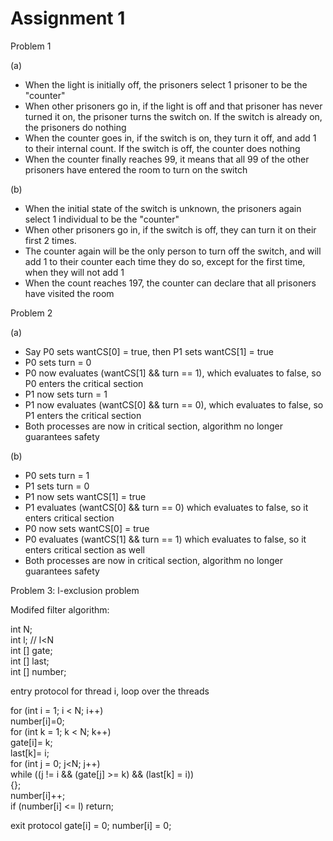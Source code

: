# Assignment 1

Problem 1

(a) 
- When the light is initially off, the prisoners select 1 prisoner to be the "counter"
- When other prisoners go in, if the light is off and that prisoner has never turned it on, the prisoner turns the switch on. If the switch is already on, the prisoners do nothing
- When the counter goes in, if the switch is on, they turn it off, and add 1 to their internal count. If the switch is off, the counter does nothing
- When the counter finally reaches 99, it means that all 99 of the other prisoners have entered the room to turn on the switch

(b)
- When the initial state of the switch is unknown, the prisoners again select 1 individual to be the "counter"
- When other prisoners go in, if the switch is off, they can turn it on their first 2 times.
- The counter again will be the only person to turn off the switch, and will add 1 to their counter each time they do so, except for the first time, when they will not add 1
- When the count reaches 197, the counter can declare that all prisoners have visited the room


Problem 2

(a)
- Say P0 sets wantCS[0] = true, then P1 sets wantCS[1] = true
- P0 sets turn = 0
- P0 now evaluates (wantCS[1] && turn == 1), which evaluates to false, so P0 enters the critical section
- P1 now sets turn = 1
- P1 now evaluates (wantCS[0] && turn == 0), which evaluates to false, so P1 enters the critical section
- Both processes are now in critical section, algorithm no longer guarantees safety

(b)
- P0 sets turn = 1
- P1 sets turn = 0
- P1 now sets wantCS[1] = true
- P1 evaluates (wantCS[0] && turn == 0) which evaluates to false, so it enters critical section
- P0 now sets wantCS[0] = true
- P0 evaluates (wantCS[1] && turn == 1) which evaluates to false, so it enters critical section as well
- Both processes are now in critical section, algorithm no longer guarantees safety

Problem 3: l-exclusion problem

Modifed filter algorithm:

int N;  
int l; // l<N  
int [] gate;  
int [] last;  
int [] number;  

entry protocol for  thread i, loop over the threads  

for (int i = 1; i < N; i++)  
	number[i]=0;  
	for (int k = 1; k < N; k++)  
		gate[i]= k;  
		last[k]= i;  
		for (int j = 0; j<N; j++)  
			while ((j != i && (gate[j] >= k) && (last[k] = i))  
			{};   
	number[i]++;    
	if (number[i] <= l) return;    

exit protocol  gate[i] = 0; 
               number[i] = 0;
